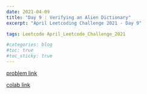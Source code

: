 ```yaml
---
date: 2021-04-09
title: "Day 9 : Verifying an Alien Dictionary"
excerpt: "April Leetcoding Challenge 2021 - Day 9"

tags: Leetcode April_Leetcode_Challenge_2021

#categories: blog
#toc: true
#toc_sticky: true
---
```


<script src="https://gist.github.com/1cg2cg3cg/559076295de5f0d142bad28c22dba610.js"></script>

[problem link](https://leetcode.com/explore/challenge/card/april-leetcoding-challenge-2021/594/week-2-april-8th-april-14th/3702/)

[colab link](https://colab.research.google.com/drive/1INO7MGphrfz2Q-eB2KcnuajWrE9epCBg#scrollTo=f7UqI3V6nU77)
